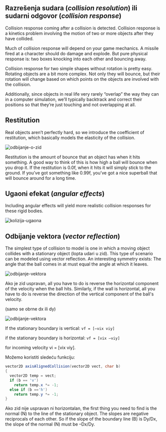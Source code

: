## Razrešenja sudara (*collision resolution*) ili sudarni odgovor (*collision response*)

Collision response coming after a collision is detected. Collision response is a kinetics problem involving the motion of two or more objects after they have collided.

Much of collision response will depend on your game mechanics. A missile fired at a character should do damage and explode. But pure physical response is: two boxes knocking into each other and bouncing away.

Collision response for two simple shapes without rotation is pretty easy. Rotating objects are a bit more complex. Not only they will bounce, but their rotation will change based on which points on the objects are involved with the collision.

Additionally, since objects in real life very rarely “overlap” the way they can in a computer simulation, we’ll typically backtrack and correct their positions so that they’re just touching and not overlapping at all.

## Restitution

Real objects aren’t perfectly hard, so we introduce the coefficient of restitution, which basically models the elasticity of the collision.

![odbijanje-o-zid](slike/odbijanje-o-zid.png)

Restitution is the amount of bounce that an object has when it hits something. A good way to think of this is how high a ball will bounce when you drop it. If the restitution is 0.0f, when it hits it will simply stick to the ground. If you’ve got something like 0.99f, you’ve got a nice superball that will bounce around for a long time.

## Ugaoni efekat (*angular effects*)

Including angular effects will yield more realistic collision responses for these rigid bodies.

![kolizija-ugaona](slike/kolizija-ugaona.png)

## Odbijanje vektora (*vector reflection*)

The simplest type of collision to model is one in which a moving object collides with a stationary object (lopta udari u zid). This type of scenario can be modeled using vector reflection. An interesting symmetry exists: The angle that the ball comes in at must equal the angle at which it leaves.

![odbijanje-vektora](slike/refleksija-vektora.png)

Ako je zid uspravan, all you have to do is reverse the horizontal component of the velocity when the ball hits. Similarly, if the wall is horizontal, all you have to do is reverse the direction of the vertical component of the ball's velocity.

(samo se obrne dx ili dy)

![odbijanje-vektora](slike/refleksija-vektora2.png)

If the stationary boundary is vertical: `vf = [–vix viy]`

if the stationary boundary is horizontal: `vf = [vix –viy]`

for incoming velocity vi = [vix viy].

Možemo koristiti sledeću funkciju:

```java
vector2D axisAlignedCollision(vector2D vect, char b)
{
  vector2D temp = vect;
  if (b == 'v')
    return temp.x *= -1;
  else if (b =='h')
    return temp.y *= -1;
}
```

Ako zid nije uspravan ni horizontalan, the first thing you need to find is the normal (N) to the line of the stationary object. The slopes are negative reciprocals of each other. So if the slope of the boundary line (B) is Dy/Dx, the slope of the normal (N) must be –Dx/Dy.
